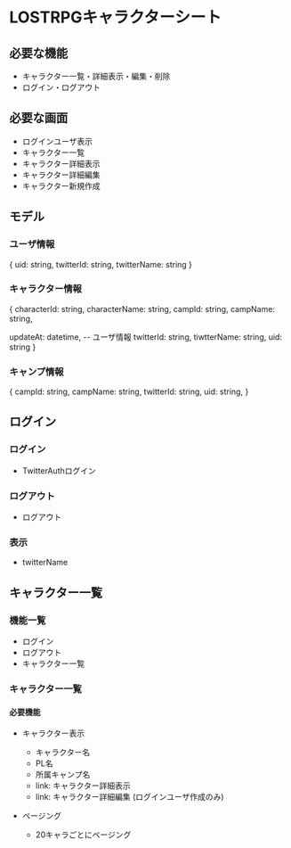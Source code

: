 # LOSTRPGキャラクターシート

## 必要な機能

* キャラクター一覧・詳細表示・編集・削除
* ログイン・ログアウト

## 必要な画面

* ログインユーザ表示
* キャラクター一覧
* キャラクター詳細表示
* キャラクター詳細編集
* キャラクター新規作成

## モデル

### ユーザ情報
{
  uid: string,
  twitterId: string,
  twitterName: string
}

### キャラクター情報

{
  characterId: string,
  characterName: string,
  campId: string,
  campName: string,
  
  updateAt: datetime,
  -- ユーザ情報
  twitterId: string,
  tiwtterName: string,
  uid: string
}

### キャンプ情報

{
  campId: string,
  campName: string,
  twitterId: string,
  uid: string,
}

## ログイン

### ログイン

* TwitterAuthログイン

### ログアウト
* ログアウト

### 表示

* twitterName


## キャラクター一覧

### 機能一覧

* ログイン
* ログアウト
* キャラクター一覧


### キャラクター一覧

#### 必要機能

* キャラクター表示
  * キャラクター名
  * PL名
  * 所属キャンプ名
  * link: キャラクター詳細表示
  * link: キャラクター詳細編集 (ログインユーザ作成のみ)

* ページング
  * 20キャラごとにページング




